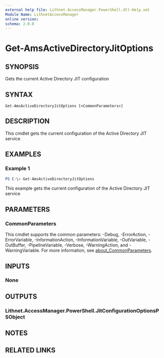 ```yaml
---
external help file: Lithnet.AccessManager.PowerShell.dll-Help.xml
Module Name: LithnetAccessManager
online version:
schema: 2.0.0
---
```


# Get-AmsActiveDirectoryJitOptions

## SYNOPSIS
Gets the current Active Directory JIT configuration

## SYNTAX

```
Get-AmsActiveDirectoryJitOptions [<CommonParameters>]
```

## DESCRIPTION
This cmdlet gets the current configuration of the Active Directory JIT service

## EXAMPLES

### Example 1
```powershell
PS C:\> Get-AmsActiveDirectoryJitOptions
```

This example gets the current configuration of the Active Directory JIT service

## PARAMETERS

### CommonParameters
This cmdlet supports the common parameters: -Debug, -ErrorAction, -ErrorVariable, -InformationAction, -InformationVariable, -OutVariable, -OutBuffer, -PipelineVariable, -Verbose, -WarningAction, and -WarningVariable. For more information, see [about_CommonParameters](http://go.microsoft.com/fwlink/?LinkID=113216).

## INPUTS

### None

## OUTPUTS

### Lithnet.AccessManager.PowerShell.JitConfigurationOptionsPSObject
## NOTES

## RELATED LINKS
